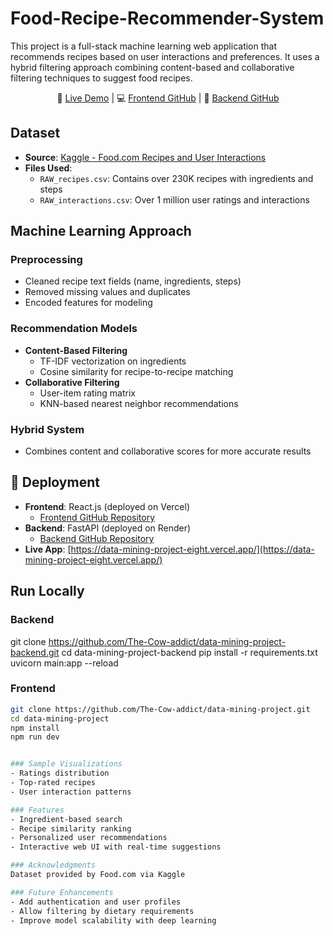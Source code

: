 # Food-Recipe-Recommender-System
This project is a full-stack machine learning web application that recommends recipes based on user interactions and preferences. It uses a hybrid filtering approach combining content-based and collaborative filtering techniques to suggest food recipes.

<div align="center">
  🔗 <a href="https://data-mining-project-eight.vercel.app/">Live Demo</a> | 
  💻 <a href="https://github.com/The-Cow-addict/data-mining-project">Frontend GitHub</a> | 
  🔧 <a href="https://github.com/The-Cow-addict/data-mining-project-backend">Backend GitHub</a>
</div>

## Dataset

- **Source**: [Kaggle - Food.com Recipes and User Interactions](https://www.kaggle.com/datasets/shuyangli94/food-com-recipes-and-user-interactions)
- **Files Used**:
  - `RAW_recipes.csv`: Contains over 230K recipes with ingredients and steps
  - `RAW_interactions.csv`: Over 1 million user ratings and interactions


## Machine Learning Approach

### Preprocessing
- Cleaned recipe text fields (name, ingredients, steps)
- Removed missing values and duplicates
- Encoded features for modeling

### Recommendation Models
- **Content-Based Filtering**
  - TF-IDF vectorization on ingredients
  - Cosine similarity for recipe-to-recipe matching
- **Collaborative Filtering**
  - User-item rating matrix
  - KNN-based nearest neighbor recommendations

### Hybrid System
- Combines content and collaborative scores for more accurate results

## 🚀 Deployment

- **Frontend**: React.js (deployed on Vercel)
  - [Frontend GitHub Repository](https://github.com/The-Cow-addict/data-mining-project)
- **Backend**: FastAPI (deployed on Render)
  - [Backend GitHub Repository](https://github.com/The-Cow-addict/data-mining-project-backend)
- **Live App**: [https://data-mining-project-eight.vercel.app/](https://data-mining-project-eight.vercel.app/)

## Run Locally

### Backend

git clone https://github.com/The-Cow-addict/data-mining-project-backend.git
cd data-mining-project-backend
pip install -r requirements.txt
uvicorn main:app --reload

### Frontend

```bash
git clone https://github.com/The-Cow-addict/data-mining-project.git
cd data-mining-project
npm install
npm run dev


### Sample Visualizations
- Ratings distribution
- Top-rated recipes
- User interaction patterns

### Features
- Ingredient-based search
- Recipe similarity ranking
- Personalized user recommendations
- Interactive web UI with real-time suggestions

### Acknowledgments
Dataset provided by Food.com via Kaggle

### Future Enhancements
- Add authentication and user profiles
- Allow filtering by dietary requirements
- Improve model scalability with deep learning
